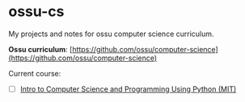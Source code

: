 # ossu-cs
My projects and notes for ossu computer science curriculum.

**Ossu curriculum**: [https://github.com/ossu/computer-science](https://github.com/ossu/computer-science)

Current course:
- [ ] [Intro to Computer Science and Programming Using Python (MIT)](https://learning.edx.org/course/course-v1:MITx+6.00.1x+1T2023/home)
